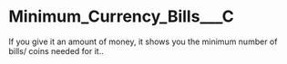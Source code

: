 # Minimum_Currency_Bills___C
If you give it an amount of money, it shows you the minimum number of bills/ coins needed for it..
